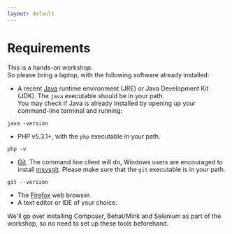 ```yaml
---
layout: default
---
```

# Requirements

This is a hands-on workshop.  
So please bring a laptop,  with the following software already installed:


* A recent [Java](https://www.java.com/en/download/) runtime environment (JRE) or Java Development Kit (JDK). The `java` executable should be in your path.  
You may check if Java is already installed by opening up your command-line terminal and running:

```
java -version
```

* PHP v5.3.1+, with the `php` executable in your path.

```
php -v
```

* [Git](http://git-scm.com/). The command line client will do, Windows users are encouraged to install [msysgit](http://msysgit.github.io/). Please make sure that the `git` executable is in your path.

```
git --version
```

* The [Firefox](http://www.mozilla.org/en-US/firefox/new/) web browser.
* A text editor or IDE of your choice.


We'll go over installing Composer, Behat/Mink and Selenium as part of the workshop, so no need to set up these tools beforehand.
